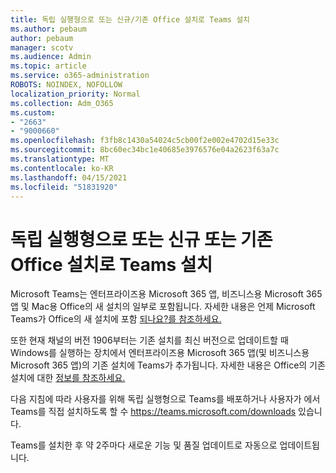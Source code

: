 ```yaml
---
title: 독립 실행형으로 또는 신규/기존 Office 설치로 Teams 설치
ms.author: pebaum
author: pebaum
manager: scotv
ms.audience: Admin
ms.topic: article
ms.service: o365-administration
ROBOTS: NOINDEX, NOFOLLOW
localization_priority: Normal
ms.collection: Adm_O365
ms.custom:
- "2663"
- "9000660"
ms.openlocfilehash: f3fb8c1430a54024c5cb00f2e002e4702d15e33c
ms.sourcegitcommit: 8bc60ec34bc1e40685e3976576e04a2623f63a7c
ms.translationtype: MT
ms.contentlocale: ko-KR
ms.lasthandoff: 04/15/2021
ms.locfileid: "51831920"
---
```

# <a name="installing-teams-as-standalone-or-with-new-or-existing-office-installations"></a>독립 실행형으로 또는 신규 또는 기존 Office 설치로 Teams 설치

Microsoft Teams는 엔터프라이즈용  Microsoft 365 앱, 비즈니스용 Microsoft 365 앱 및 Mac용 Office의 새 설치의 일부로 포함됩니다. 자세한 내용은 언제 Microsoft Teams가 Office의 새 설치에 포함 [되나요?를 참조하세요.](https://docs.microsoft.com/deployoffice/teams-install#when-will-microsoft-teams-start-being-included-with-new-installations-of-microsoft-365-apps)

또한 현재 채널의 버전 1906부터는 기존  설치를 최신 버전으로 업데이트할 때 Windows를 실행하는 장치에서 엔터프라이즈용 Microsoft 365 앱(및 비즈니스용 Microsoft 365 앱)의 기존 설치에 Teams가 추가됩니다. 자세한 내용은 Office의 기존 설치에 대한 [정보를 참조하세요.](https://docs.microsoft.com/deployoffice/teams-install#what-about-existing-installations-of-microsoft-365-apps)

다음 지침에 따라 사용자를 위해 독립 [](https://docs.microsoft.com/MicrosoftTeams/msi-deployment)실행형으로 Teams를 배포하거나 사용자가 에서 Teams를 직접 설치하도록 할 수 https://teams.microsoft.com/downloads 있습니다.

Teams를 설치한 후 [](https://docs.microsoft.com/deployoffice/teams-install#feature-and-quality-updates-for-microsoft-teams) 약 2주마다 새로운 기능 및 품질 업데이트로 자동으로 업데이트됩니다. 

